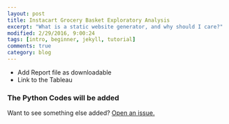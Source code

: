 ```yaml
---
layout: post
title: Instacart Grocery Basket Exploratory Analysis 
excerpt: "What is a static website generator, and why should I care?"
modified: 2/29/2016, 9:00:24
tags: [intro, beginner, jekyll, tutorial]
comments: true
category: blog
---
```


- Add Report file as downloadable
- Link to the Tableau













### The Python Codes will be added 

Want to see something else added? <a href="https://github.com/poole/poole/issues/new">Open an issue.</a>
